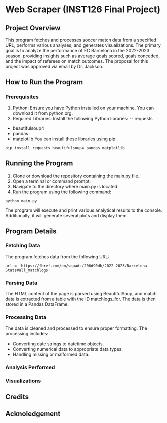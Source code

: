 # Web Scraper (INST126 Final Project)
## Project Overview
This program fetches and processes soccer match data from a specified URL, performs various analyses, and generates visualizations. The primary goal is to analyze the performance of FC Barcelona in the 2022-2023 season, providing insights such as average goals scored, goals conceded, and the impact of referees on match outcomes. The proposal for this project was approved via email by Dr. Jackson.
## How to Run the Program
### Prerequisites
1. Python: Ensure you have Python installed on your machine. You can download it from python.org.
2. Required Libraries: Install the following Python libraries:
  -- requests
  - beautifulsoup4
  - pandas
  - matplotlib
You can install these libraries using pip:
```
pip install requests beautifulsoup4 pandas matplotlib
```
## Running the Program
1. Clone or download the repository containing the main.py file.
2. Open a terminal or command prompt.
3. Navigate to the directory where main.py is located.
4. Run the program using the following command:
```
python main.py
```
The program will execute and print various analytical results to the console. Additionally, it will generate several plots and display them.
## Program Details
### Fetching Data
The program fetches data from the following URL:
```
url = 'https://fbref.com/en/squads/206d90db/2022-2023/Barcelona-Stats#all_matchlogs'
```
### Parsing Data
The HTML content of the page is parsed using BeautifulSoup, and match data is extracted from a table with the ID matchlogs_for. The data is then stored in a Pandas DataFrame.
### Processing Data
The data is cleaned and processed to ensure proper formatting. The processing includes:
- Converting date strings to datetime objects.
- Converting numerical data to appropriate data types.
- Handling missing or malformed data.
### Analysis Performed
### Visualizations
## Credits
## Acknoledgement
